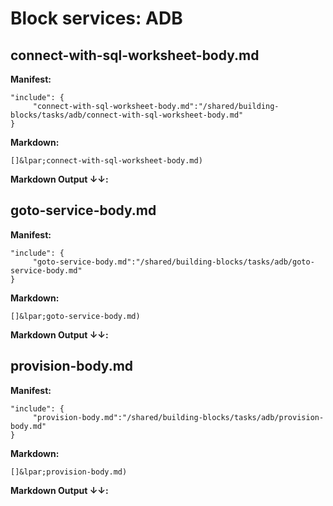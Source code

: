 # Block services: ADB
## connect-with-sql-worksheet-body.md
**Manifest:**
```
"include": {
     "connect-with-sql-worksheet-body.md":"/shared/building-blocks/tasks/adb/connect-with-sql-worksheet-body.md"
}
```

**Markdown:**
```
[]&lpar;connect-with-sql-worksheet-body.md)
```

**Markdown Output &#8595;&#8595;:**
 
[](include:connect-with-sql-worksheet-body.md)
 
## goto-service-body.md
**Manifest:**
```
"include": {
     "goto-service-body.md":"/shared/building-blocks/tasks/adb/goto-service-body.md"
}
```

**Markdown:**
```
[]&lpar;goto-service-body.md)
```

**Markdown Output &#8595;&#8595;:**
 
[](include:goto-service-body.md)
 
## provision-body.md
**Manifest:**
```
"include": {
     "provision-body.md":"/shared/building-blocks/tasks/adb/provision-body.md"
}
```

**Markdown:**
```
[]&lpar;provision-body.md)
```

**Markdown Output &#8595;&#8595;:**
 
[](include:provision-body.md)
 
